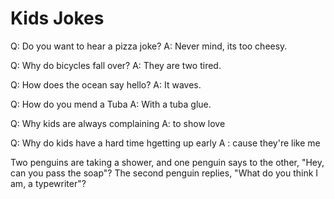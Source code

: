 # Kids Jokes

Q: Do you want to hear a pizza joke?
A: Never mind, its too cheesy.

Q: Why do bicycles fall over?
A: They are two tired.

Q: How does the ocean say hello?
A: It waves.

Q: How do you mend a Tuba
A: With a tuba glue.

Q: Why kids are always complaining
A: to show love

Q: Why do kids have a hard time hgetting up early
A : cause they're like me

Two penguins are taking a shower, and one penguin says to the other, "Hey, can you pass the soap"?  The second penguin replies, "What do you think I am, a typewriter"?
